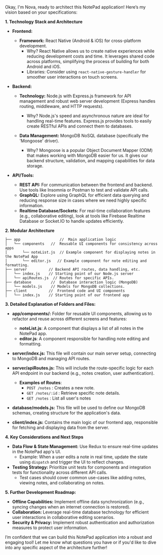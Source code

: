 Okay, I'm Nova, ready to architect this NotePad application! Here’s my vision based on your specifications:

**1. Technology Stack and Architecture** 

* **Frontend:** 
    * **Framework:** React Native (Android & iOS) for cross-platform development.  
        * Why? React Native allows us to create native experiences while reducing development costs and time. It leverages shared code across platforms, simplifying the process of building for both Android and iOS.  
        * Libraries: Consider using `react-native-gesture-handler` for smoother user interactions on touch screens. 

* **Backend:** 
    * **Technology:** Node.js with Express.js framework for API management and robust web server development (Express handles routing, middleware, and HTTP requests). 
        * Why? Node.js's speed and asynchronous nature are ideal for handling real-time features. Express.js provides tools to easily create RESTful APIs and connect them to databases. 

    * **Data Management:**  MongoDB NoSQL database (specifically the 'Mongoose' driver). 
        * Why? Mongoose is a popular Object Document Mapper (ODM) that makes working with MongoDB easier for us. It gives our backend structure, validation, and mapping capabilities for data storage.  

* **API/Tools:**
    * **REST API:** For communication between the frontend and backend. Use tools like Insomnia or Postman to test and validate API calls. 
    * **GraphQL:** Explore using GraphQL for efficient data querying and reducing response size in cases where we need highly specific information.  
    * **Realtime Database/Sockets:**  For real-time collaboration features (e.g., collaborative editing), look at tools like Firebase Realtime Database or Socket.IO to handle updates efficiently.


**2.  Modular Architecture**

```
├── app 	   		     //  Main application logic
│   └── components	 //  Reusable UI components for consistency across apps
│       └── noteList.js  // Example component for displaying notes in the NotePad App 
│       └── editor.js   // Example component for note editing and formatting.
├── server	        // Backend API routes, data handling, etc.
│   └── index.js    // Starting point of our Node.js server 
│   └── apiRoutes.js  // Routes for specific APIs. 
├── database 		 //  Database interaction logic (MongoDB)
│   └── models.js    // Models for MongoDB collections. 
├── client	        //  Frontend code and UI components
│   └── index.js    // Starting point of our frontend app 

```


**3. Detailed Explanation of Folders and Files:**

* **app/components/:**  Folder for reusable UI components, allowing us to refactor and reuse across different screens and features:
    * **noteList.js**: A component that displays a list of all notes in the NotePad app. 
    * **editor.js**: A component responsible for handling note editing and formatting.   

* **server/index.js:** This file will contain our main server setup, connecting to MongoDB and managing API routes. 

* **server/apiRoutes.js:**  This will include the route-specific logic for each API endpoint in our backend (e.g., notes creation, user authentication). 
    * **Examples of Routes**:
        * `POST /notes` : Creates a new note. 
        * `GET /notes/:id` : Retrieve specific note details.  
        * `GET /notes` : List all user's notes

* **database/models.js:** This file will be used to define our MongoDB schemas, creating structure for the application's data. 
    
* **client/index.js:** Contains the main logic of our frontend app, responsible for fetching and displaying data from the server.

**4.  Key Considerations and Next Steps**

* **Data Flow & State Management:**  Use Redux to ensure real-time updates in the NotePad app's UI. 
    * Example: When a user edits a note in real time, update the state using `dispatch` and trigger the UI to reflect changes.  
* **Testing Strategy:**  Prioritize unit tests for components and integration tests for functionality across different API calls. 
    * Test cases should cover common use-cases like adding notes, viewing notes, and collaborating on notes.

**5. Further Development Roadmap:**

* **Offline Capabilities:** Implement offline data synchronization (e.g., syncing changes when an internet connection is restored). 
* **Collaboration:** Leverage real-time database technology for efficient user interactions in collaborative editing scenarios.  
* **Security & Privacy:** Implement robust authentication and authorization measures to protect user information. 


I’m confident that we can build this NotePad application into a robust and engaging tool! Let me know what questions you have or if you'd like to dive into any specific aspect of the architecture further! 